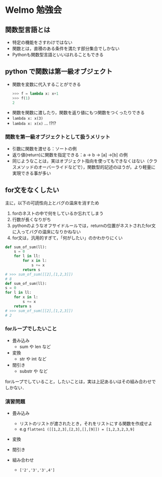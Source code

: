 # Welmo 勉強会

## 関数型言語とは

- 特定の機能をさすわけではない
- 関数とは，直積のある条件を満たす部分集合でしかない
- Pythonも関数型言語といいはれることもできる

## python  で関数は第一級オブジェクト

-  関数を変数に代入することができる
    ``` python
    >>> f = lambda x: x+1
    >>> f(1)
    2
    ```
- 関数を関数に渡したり，関数を返り値にもつ関数をつくったりできる
- `lambda x: x(3)`
- `lambda x: x(x)` ... !?!?

### 関数を第一級オブジェクトとして扱うメリット
- 引数に関数を渡せる：ソートの例
- 返り値(return)に関数を指定できる：a -> b -> [a] ->[b] の例
- 同じようなことは，実はオブジェクト指向を使ってもできなくはない（クラスメソッドのオーバーライドなどで），関数型的記述のほうが，より軽量に実現できる事が多い

 

## for文をなくしたい
主に，以下の可読性向上とバグの温床を消すため

1. forのネストの中で何をしているか忘れてしまう
1. 行数が長くなりがち
1. pythonのようなオフサイドルールでは，returnの位置がネストされたfor文に入ってバグの温床になりかねない
1. for文は，汎用的すぎて，「何がしたい」のかわかりにくい

``` python
def sum_of_sum(ll):
    s = 0
    for l in ll:
        for x in l:
            s += x
        return s
# >>> sum_of_sum([[2],[1,2,3]])
# 8
def sum_of_sum(ll):
s = 0
for l in ll:
    for x in l:
        s += x
    return s
# >>> sum_of_sum([[2],[1,2,3]])
# 2
```

### forループでしたいこと
- 畳み込み
    - sum や len など
- 変換
    - str や int など
- 間引き
    - substr や  など

forループでしていること，したいことは，実は上記あるいはその組み合わせでしかない．



### 演習問題
- 畳み込み
    - リストのリストが渡されたとき，それをリストにする関数を作成せよ
    - e.g `flatten1 ([[1,2,3],[2,3],[],[9]]) = [1,2,3,2,3,9]`
- 変換

- 間引き

- 組み合わせ
    - `['2','3','3',4']`



## 
